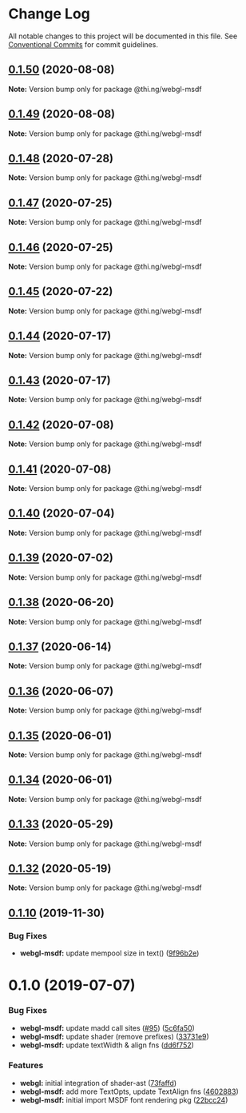 # Change Log

All notable changes to this project will be documented in this file.
See [Conventional Commits](https://conventionalcommits.org) for commit guidelines.

## [0.1.50](https://github.com/thi-ng/umbrella/compare/@thi.ng/webgl-msdf@0.1.49...@thi.ng/webgl-msdf@0.1.50) (2020-08-08)

**Note:** Version bump only for package @thi.ng/webgl-msdf





## [0.1.49](https://github.com/thi-ng/umbrella/compare/@thi.ng/webgl-msdf@0.1.48...@thi.ng/webgl-msdf@0.1.49) (2020-08-08)

**Note:** Version bump only for package @thi.ng/webgl-msdf





## [0.1.48](https://github.com/thi-ng/umbrella/compare/@thi.ng/webgl-msdf@0.1.47...@thi.ng/webgl-msdf@0.1.48) (2020-07-28)

**Note:** Version bump only for package @thi.ng/webgl-msdf





## [0.1.47](https://github.com/thi-ng/umbrella/compare/@thi.ng/webgl-msdf@0.1.46...@thi.ng/webgl-msdf@0.1.47) (2020-07-25)

**Note:** Version bump only for package @thi.ng/webgl-msdf





## [0.1.46](https://github.com/thi-ng/umbrella/compare/@thi.ng/webgl-msdf@0.1.45...@thi.ng/webgl-msdf@0.1.46) (2020-07-25)

**Note:** Version bump only for package @thi.ng/webgl-msdf





## [0.1.45](https://github.com/thi-ng/umbrella/compare/@thi.ng/webgl-msdf@0.1.44...@thi.ng/webgl-msdf@0.1.45) (2020-07-22)

**Note:** Version bump only for package @thi.ng/webgl-msdf





## [0.1.44](https://github.com/thi-ng/umbrella/compare/@thi.ng/webgl-msdf@0.1.43...@thi.ng/webgl-msdf@0.1.44) (2020-07-17)

**Note:** Version bump only for package @thi.ng/webgl-msdf





## [0.1.43](https://github.com/thi-ng/umbrella/compare/@thi.ng/webgl-msdf@0.1.42...@thi.ng/webgl-msdf@0.1.43) (2020-07-17)

**Note:** Version bump only for package @thi.ng/webgl-msdf





## [0.1.42](https://github.com/thi-ng/umbrella/compare/@thi.ng/webgl-msdf@0.1.41...@thi.ng/webgl-msdf@0.1.42) (2020-07-08)

**Note:** Version bump only for package @thi.ng/webgl-msdf





## [0.1.41](https://github.com/thi-ng/umbrella/compare/@thi.ng/webgl-msdf@0.1.40...@thi.ng/webgl-msdf@0.1.41) (2020-07-08)

**Note:** Version bump only for package @thi.ng/webgl-msdf





## [0.1.40](https://github.com/thi-ng/umbrella/compare/@thi.ng/webgl-msdf@0.1.39...@thi.ng/webgl-msdf@0.1.40) (2020-07-04)

**Note:** Version bump only for package @thi.ng/webgl-msdf





## [0.1.39](https://github.com/thi-ng/umbrella/compare/@thi.ng/webgl-msdf@0.1.38...@thi.ng/webgl-msdf@0.1.39) (2020-07-02)

**Note:** Version bump only for package @thi.ng/webgl-msdf





## [0.1.38](https://github.com/thi-ng/umbrella/compare/@thi.ng/webgl-msdf@0.1.37...@thi.ng/webgl-msdf@0.1.38) (2020-06-20)

**Note:** Version bump only for package @thi.ng/webgl-msdf





## [0.1.37](https://github.com/thi-ng/umbrella/compare/@thi.ng/webgl-msdf@0.1.36...@thi.ng/webgl-msdf@0.1.37) (2020-06-14)

**Note:** Version bump only for package @thi.ng/webgl-msdf





## [0.1.36](https://github.com/thi-ng/umbrella/compare/@thi.ng/webgl-msdf@0.1.35...@thi.ng/webgl-msdf@0.1.36) (2020-06-07)

**Note:** Version bump only for package @thi.ng/webgl-msdf





## [0.1.35](https://github.com/thi-ng/umbrella/compare/@thi.ng/webgl-msdf@0.1.34...@thi.ng/webgl-msdf@0.1.35) (2020-06-01)

**Note:** Version bump only for package @thi.ng/webgl-msdf





## [0.1.34](https://github.com/thi-ng/umbrella/compare/@thi.ng/webgl-msdf@0.1.33...@thi.ng/webgl-msdf@0.1.34) (2020-06-01)

**Note:** Version bump only for package @thi.ng/webgl-msdf





## [0.1.33](https://github.com/thi-ng/umbrella/compare/@thi.ng/webgl-msdf@0.1.32...@thi.ng/webgl-msdf@0.1.33) (2020-05-29)

**Note:** Version bump only for package @thi.ng/webgl-msdf





## [0.1.32](https://github.com/thi-ng/umbrella/compare/@thi.ng/webgl-msdf@0.1.31...@thi.ng/webgl-msdf@0.1.32) (2020-05-19)

**Note:** Version bump only for package @thi.ng/webgl-msdf





## [0.1.10](https://github.com/thi-ng/umbrella/compare/@thi.ng/webgl-msdf@0.1.9...@thi.ng/webgl-msdf@0.1.10) (2019-11-30)

### Bug Fixes

* **webgl-msdf:** update mempool size in text() ([9f96b2e](https://github.com/thi-ng/umbrella/commit/9f96b2ec525cd8d8a5d5e31d39352f0c6e350991))

# 0.1.0 (2019-07-07)

### Bug Fixes

* **webgl-msdf:** update madd call sites ([#95](https://github.com/thi-ng/umbrella/issues/95)) ([5c6fa50](https://github.com/thi-ng/umbrella/commit/5c6fa50))
* **webgl-msdf:** update shader (remove prefixes) ([33731e9](https://github.com/thi-ng/umbrella/commit/33731e9))
* **webgl-msdf:** update textWidth & align fns ([dd6f752](https://github.com/thi-ng/umbrella/commit/dd6f752))

### Features

* **webgl:** initial integration of shader-ast ([73faffd](https://github.com/thi-ng/umbrella/commit/73faffd))
* **webgl-msdf:** add more TextOpts, update TextAlign fns ([4602883](https://github.com/thi-ng/umbrella/commit/4602883))
* **webgl-msdf:** initial import MSDF font rendering pkg ([22bcc24](https://github.com/thi-ng/umbrella/commit/22bcc24))
